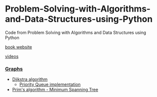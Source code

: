 # Problem-Solving-with-Algorithms-and-Data-Structures-using-Python
Code from Problem Solving with Algorithms and Data Structures using Python

[book website](https://runestone.academy/runestone/books/published/pythonds/index.html)

[videos](https://teklern.blogspot.com/p/blog-page.html)


### [Graphs](https://github.com/ivanmmarkovic/Problem-Solving-with-Algorithms-and-Data-Structures-using-Python/tree/master/graphs)
- [Dijkstra algorithm](https://github.com/ivanmmarkovic/Problem-Solving-with-Algorithms-and-Data-Structures-using-Python/tree/master/graphs/dijkstra)
    - [Priority Queue implementation](https://github.com/ivanmmarkovic/Problem-Solving-with-Algorithms-and-Data-Structures-using-Python/tree/master/graphs/dijkstra/priority-queue-impl-adjacency-map)
- [Prim's algorithm - Minimum Spanning Tree]()